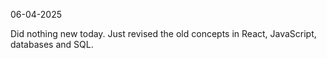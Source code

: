 06-04-2025

Did nothing new today. Just revised the old concepts in React, JavaScript, databases and SQL.